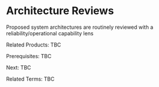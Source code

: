 # Architecture Reviews

Proposed system architectures are routinely reviewed with a reliability/operational capability lens

Related Products: TBC

Prerequisites:  TBC

Next: TBC

Related Terms: TBC
